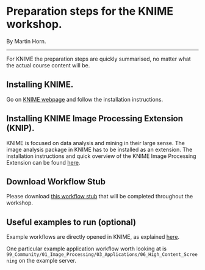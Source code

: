 
# Preparation steps for the KNIME workshop.
By Martin Horn.


_______

For KNIME the preparation steps are quickly summarised, no matter what the actual course content will be.

## Installing KNIME.

Go on [KNIME webpage](   https://www.knime.org/downloads/overview) and follow the installation instructions.

## Installing KNIME Image Processing Extension (KNIP).

KNIME is focused on data analysis and mining in their large sense. The image analysis package in KNIME has to be installed as an extension. The installation instructions and quick overview of the KNIME Image Processing Extension can be found [here](https://tech.knime.org/community/image-processing).

## Download Workflow Stub

Please download [this workflow stub](https://depot.uni-konstanz.de/cgi-bin/exchange.pl?g=rc47blzw4l) that will be completed throughout the workshop.

## Useful examples to run (optional)

Example workflows are directly opened in KNIME, as explained [here](https://www.knime.org/example-workflows).
    
One particular example application workflow worth looking at is
`99_Community/01_Image_Processing/03_Applications/06_High_Content_Screening` on the example server.
